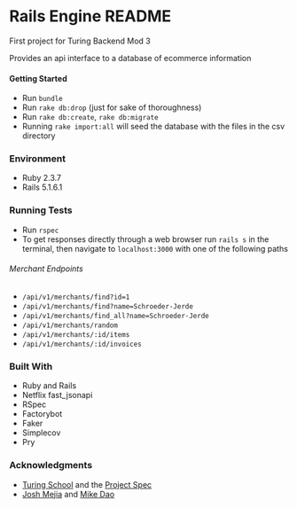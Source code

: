 # Rails Engine README

First project for Turing Backend Mod 3

Provides an api interface to a database of ecommerce information
#### Getting Started
- Run `bundle`
- Run `rake db:drop` (just for sake of thoroughness)
- Run `rake db:create`, `rake db:migrate`
- Running `rake import:all` will seed the database with the files in the csv directory

### Environment
- Ruby 2.3.7
- Rails 5.1.6.1

### Running Tests
- Run `rspec`
- To get responses directly through a web browser run `rails s` in the terminal, then navigate to `localhost:3000` with one of the following paths
###### Merchant Endpoints
  - `/api/v1/merchants/find?id=1`
  - `/api/v1/merchants/find?name=Schroeder-Jerde`
  - `/api/v1/merchants/find_all?name=Schroeder-Jerde`
  - `/api/v1/merchants/random`
  - `/api/v1/merchants/:id/items`
  - `/api/v1/merchants/:id/invoices`

### Built With
- Ruby and Rails
- Netflix fast_jsonapi
- RSpec
- Factorybot
- Faker
- Simplecov
- Pry

### Acknowledgments
- [Turing School](https://turing.io/) and the [Project Spec](http://backend.turing.io/module3/projects/rails_engine)
- [Josh Mejia](https://github.com/jmejia) and [Mike Dao](https://github.com/mikedao)
